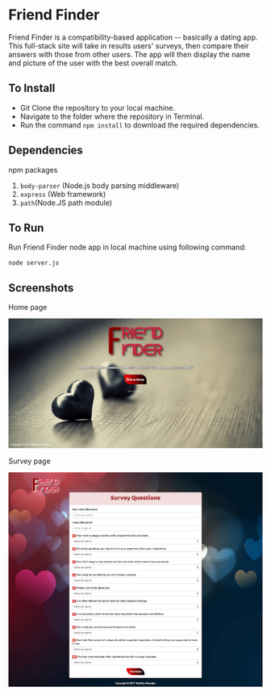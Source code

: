 # Friend Finder
Friend Finder is a compatibility-based application -- basically a dating app. This full-stack site will take in results users' surveys, then compare their answers with those from other users. The app will then display the name and picture of the user with the best overall match. 

## To Install
* Git Clone the repository to your local machine.
* Navigate to the folder where the repository in Terminal.
* Run the command `npm install` to download the required dependencies.

## Dependencies
npm packages
1. `body-parser` (Node.js body parsing middleware)
1. `express` (Web framework)
1. `path`(Node.JS path module)

## To Run

Run Friend Finder node app in local machine using following command:

	node server.js
    
## Screenshots

Home page

![home-page](/screenshots/home-page.png?raw=true)

Survey page

![survey-page](/screenshots/survey-page.png?raw=true)


